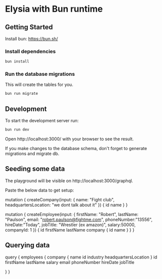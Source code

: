 # Elysia with Bun runtime

## Getting Started

Install bun: https://bun.sh/

### Install dependencies

```bash
bun install

```

### Run the database migrations

This will create the tables for you.

```bash
bun run migrate
```

## Development
To start the development server run:
```bash
bun run dev
```

Open http://localhost:3000/ with your browser to see the result.

If you make changes to the database schema, don't forget to generate migrations and migrate db.

## Seeding some data

The playground will be visible on http://localhost:3000/graphql.

Paste the below data to get setup: 

mutation {
  createCompany(input: {
    name: "Fight club",
    headquartersLocation: "we dont talk about it"
  }) {
    id
    name
  }
}

mutation {
  createEmployee(input: {
    firstName: "Robert",
    lastName: "Paulson",
    email: "robert.paulson@fightme.com",
    phoneNumber:"13556",
    hireDate:"Today",
    jobTitle: "Wrestler (ex amazon)",
    salary:50000,
    companyId: 1
  }) {
    id
    firstName
    lastName
    company {
      id
      name
    }
  }
}


## Querying data

query {
  employees {
    company {
      name
      id
      industry
      headquartersLocation
    }
    id
    firstName
    lastName
    salary
    email
    phoneNumber
    hireDate
    jobTitle
    
  }
}
